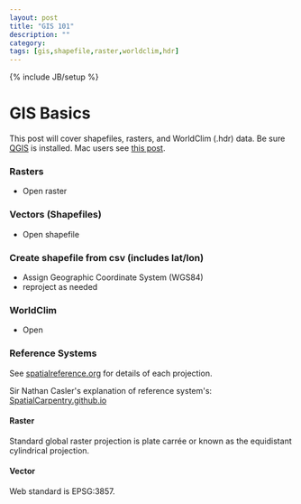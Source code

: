 ```yaml
---
layout: post
title: "GIS 101"
description: ""
category: 
tags: [gis,shapefile,raster,worldclim,hdr]
---
```

{% include JB/setup %}

# GIS Basics

This post will cover shapefiles, rasters, and WorldClim (.hdr) data. Be sure <a href="http://www.qgis.org/en/site/" target="_blank">QGIS</a> is installed. Mac users see <a href="http://localhost:4000/2015/10/08/mac-gis-tools/" target="_blank">this post</a>.


### Rasters

- Open raster

### Vectors (Shapefiles)

- Open shapefile
 
### Create shapefile from csv (includes lat/lon)

- Assign Geographic Coordinate System (WGS84)
- reproject as needed

### WorldClim

- Open

### Reference Systems

See <a href="http://spatialreference.org/" target="_blank">spatialreference.org</a> for details of each projection.

Sir Nathan Casler's explanation of reference system's: <a href="http://spatialcarpentry.github.io/basics/know%20the%20basics/projections/" target="_blank">SpatialCarpentry.github.io</a>

#### Raster

Standard global raster projection is plate carrée or known as the equidistant cylindrical projection.

#### Vector

Web standard is EPSG:3857.
